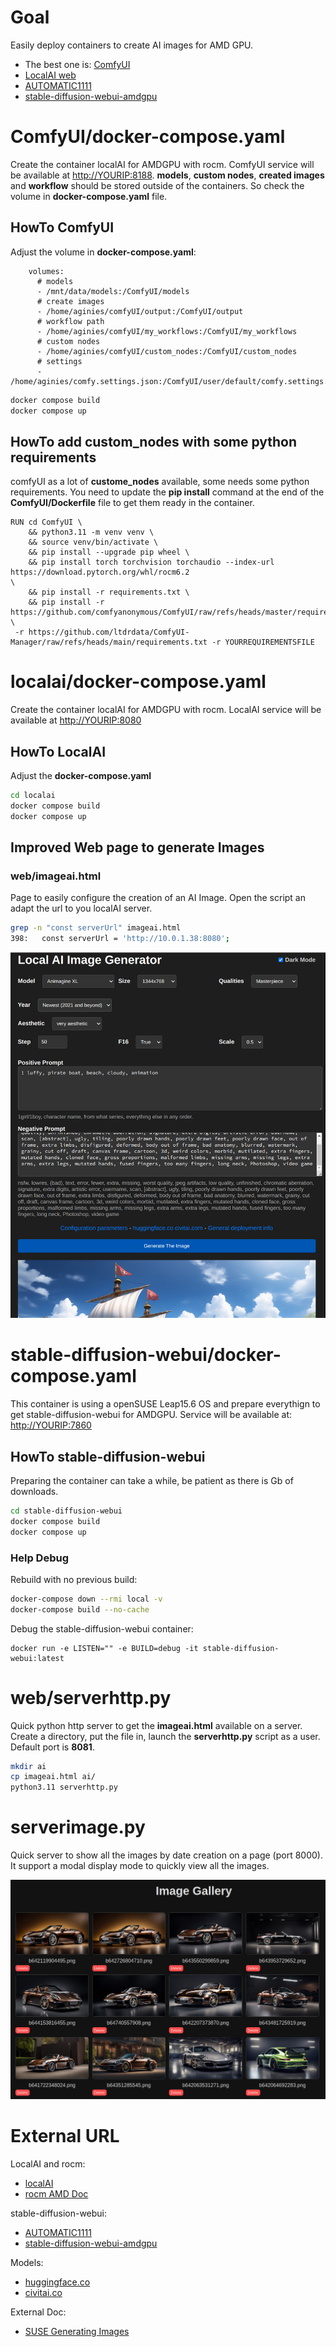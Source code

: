 # Goal

Easily deploy containers to create AI images for AMD GPU.

- The best one is: [ComfyUI](https://www.comfy.org/)
- [LocalAI web](https://github.com/mudler/LocalAI)
- [AUTOMATIC1111](https://github.com/AUTOMATIC1111/stable-diffusion-webui)
- [stable-diffusion-webui-amdgpu](https://github.com/lshqqytiger/stable-diffusion-webui-amdgpu.git)

# ComfyUI/docker-compose.yaml

Create the container localAI for AMDGPU with rocm.
ComfyUI service will be available at [http://YOURIP:8188](http://YOURIP:8188).
**models**, **custom nodes**, **created images** and **workflow** should be stored
outside of the containers. So check the volume in **docker-compose.yaml** file.

## HowTo ComfyUI

Adjust the volume in **docker-compose.yaml**:
```docker
    volumes:
      # models
      - /mnt/data/models:/ComfyUI/models
      # create images
      - /home/aginies/comfyUI/output:/ComfyUI/output
      # workflow path
      - /home/aginies/comfyUI/my_workflows:/ComfyUI/my_workflows
      # custom nodes
      - /home/aginies/comfyUI/custom_nodes:/ComfyUI/custom_nodes
      # settings
      - /home/aginies/comfy.settings.json:/ComfyUI/user/default/comfy.settings.json
```

```bash
docker compose build
docker compose up
```

## HowTo add custom_nodes with some python requirements

comfyUI as a lot of **custome_nodes** available, some needs some python requirements. You need to update the **pip install** command at the end of the **ComfyUI/Dockerfile** file to get them ready in the container.

```
RUN cd ComfyUI \
	&& python3.11 -m venv venv \
	&& source venv/bin/activate \
	&& pip install --upgrade pip wheel \
	&& pip install torch torchvision torchaudio --index-url https://download.pytorch.org/whl/rocm6.2 
\
	&& pip install -r requirements.txt \
	&& pip install -r https://github.com/comfyanonymous/ComfyUI/raw/refs/heads/master/requirements.txt \
 -r https://github.com/ltdrdata/ComfyUI-Manager/raw/refs/heads/main/requirements.txt -r YOURREQUIREMENTSFILE
```

# localai/docker-compose.yaml

Create the container localAI for AMDGPU with rocm.
LocalAI service will be available at [http://YOURIP:8080](http://YOURIP:8080)

## HowTo LocalAI

Adjust the **docker-compose.yaml**

```bash
cd localai
docker compose build
docker compose up
```

## Improved  Web page to generate Images

### web/imageai.html

Page to easily configure the creation of an AI Image.
Open the script an adapt the url to you localAI server.

```bash
grep -n "const serverUrl" imageai.html 
398:   const serverUrl = 'http://10.0.1.38:8080';
```

![image](https://github.com/aginies/ai/blob/774865c449736b9cef8f41f49cb5a3734fc5d060/images/imageai.jpg)


# stable-diffusion-webui/docker-compose.yaml

This container is using a openSUSE Leap15.6 OS and prepare everythign to get stable-diffusion-webui for AMDGPU. Service will be available at: [http://YOURIP:7860](http://YOURIP:7860)

## HowTo stable-diffusion-webui

Preparing the container can take a while, be patient as there is Gb of downloads.

```bash
cd stable-diffusion-webui
docker compose build
docker compose up
```

### Help Debug

Rebuild with no previous build:
```bash
docker-compose down --rmi local -v
docker-compose build --no-cache
```

Debug the stable-diffusion-webui container:
```
docker run -e LISTEN="" -e BUILD=debug -it stable-diffusion-webui:latest
```

# web/serverhttp.py

Quick python http server to get the **imageai.html** available on a server.
Create a directory, put the file in, launch the **serverhttp.py** script as a user.
Default port is **8081**.

```bash
mkdir ai
cp imageai.html ai/
python3.11 serverhttp.py
```

# serverimage.py

Quick server to show all the images by date creation on a page (port 8000). It support a modal display mode to quickly view all the images.

![image](https://github.com/aginies/ai/blob/c153a4708663c8cf66662107e2111da04ff7071e/images/serverimage.jpg)

# External URL

LocalAI and rocm:
- [localAI](https://localai.io/)
- [rocm AMD Doc](https://rocm.docs.amd.com/en/docs-6.2.4/index.html)

stable-diffusion-webui:
- [AUTOMATIC1111](https://github.com/AUTOMATIC1111/stable-diffusion-webui)
- [stable-diffusion-webui-amdgpu](https://github.com/lshqqytiger/stable-diffusion-webui-amdgpu.git)

Models:
- [huggingface.co](https://huggingface.co/models?pipeline_tag=text-to-image&sort=trending)
- [civitai.co](https://civitai.com/models)

External Doc:
- [SUSE Generating Images](https://www.suse.com/c/generating-images-with-localai-using-a-gpu/)
